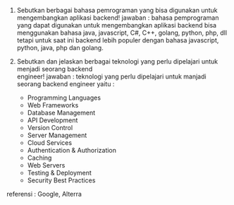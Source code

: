 1. Sebutkan berbagai bahasa pemrograman yang bisa digunakan untuk mengembangkan aplikasi backend!
   jawaban :
   bahasa pemprograman yang dapat digunakan untuk mengembangkan aplikasi backend bisa menggunakan bahasa java, javascript, C#, C++, golang, python, php, dll tetapi untuk saat ini backend lebih populer dengan bahasa javascript, python, java, php dan golang.

2. Sebutkan dan jelaskan berbagai teknologi yang perlu dipelajari untuk menjadi seorang backend  
    engineer!
   jawaban :
   teknologi yang perlu dipelajari untuk manjadi seorang backend engineer yaitu :
   - Programming Languages
   - Web Frameworks
   - Database Management
   - API Development
   - Version Control
   - Server Management
   - Cloud Services
   - Authentication & Authorization
   - Caching
   - Web Servers
   - Testing & Deployment
   - Security Best Practices

referensi : Google, Alterra
